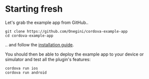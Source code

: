 # Starting fresh

Let's grab the example app from GitHub..

    git clone https://github.com/Onegini/cordova-example-app
    cd cordova-example-app
    
.. and follow the [installation guide](../installation/introduction.md).

You should then be able to deploy the example app to your device or simulator and test all the plugin's features:

    cordova run ios
    cordova run android

